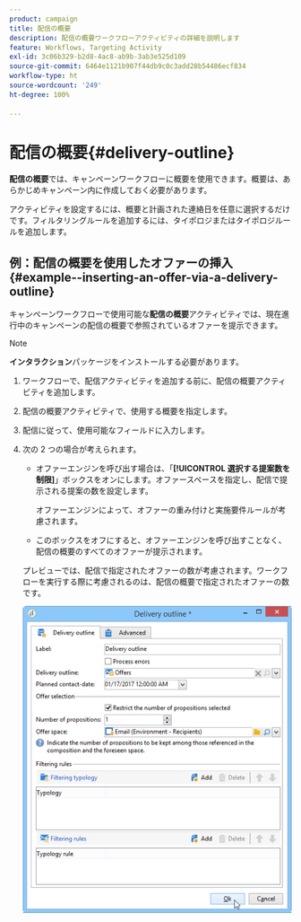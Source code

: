 ```yaml
---
product: campaign
title: 配信の概要
description: 配信の概要ワークフローアクティビティの詳細を説明します
feature: Workflows, Targeting Activity
exl-id: 3c06b329-b2d8-4ac8-ab9b-3ab3e525d109
source-git-commit: 6464e1121b907f44db9c0c3add28b54486ecf834
workflow-type: ht
source-wordcount: '249'
ht-degree: 100%

---
```


# 配信の概要{#delivery-outline}

**配信の概要**&#x200B;では、キャンペーンワークフローに概要を使用できます。概要は、あらかじめキャンペーン内に作成しておく必要があります。

アクティビティを設定するには、概要と計画された連絡日を任意に選択するだけです。フィルタリングルールを追加するには、タイポロジまたはタイポロジルールを追加します。

## 例：配信の概要を使用したオファーの挿入 {#example--inserting-an-offer-via-a-delivery-outline}

キャンペーンワークフローで使用可能な&#x200B;**配信の概要**&#x200B;アクティビティでは、現在進行中のキャンペーンの配信の概要で参照されているオファーを提示できます。

>[!NOTE]
>
>**インタラクション**&#x200B;パッケージをインストールする必要があります。

1. ワークフローで、配信アクティビティを追加する前に、配信の概要アクティビティを追加します。
1. 配信の概要アクティビティで、使用する概要を指定します。
1. 配信に従って、使用可能なフィールドに入力します。
1. 次の 2 つの場合が考えられます。

   * オファーエンジンを呼び出す場合は、「**[!UICONTROL 選択する提案数を制限]**」ボックスをオンにします。オファースペースを指定し、配信で提示される提案の数を設定します。

      オファーエンジンによって、オファーの重み付けと実施要件ルールが考慮されます。

   * このボックスをオフにすると、オファーエンジンを呼び出すことなく、配信の概要のすべてのオファーが提示されます。

   プレビューでは、配信で指定されたオファーの数が考慮されます。ワークフローを実行する際に考慮されるのは、配信の概要で指定されたオファーの数です。

   ![](assets/int_compo_offre_wf1.png)
